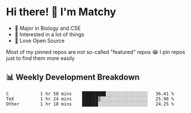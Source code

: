 # Hi there! 👋 I'm Matchy

- 🧬 Major in Biology and CSE
- 🎈 Interested in a lot of things
- 💜 Love Open Source

Most of my pinned repos are not so-called "featured" repos 😂 I pin repos just to find them more easily

## 📊 Weekly Development Breakdown

<!--START_SECTION:waka-->

```text
C            1 hr 58 mins    █████████░░░░░░░░░░░░░░░░   36.41 %
TeX          1 hr 24 mins    ██████▒░░░░░░░░░░░░░░░░░░   25.98 %
Other        1 hr 18 mins    ██████░░░░░░░░░░░░░░░░░░░   24.25 %
```

<!--END_SECTION:waka-->
